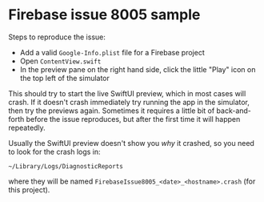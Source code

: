 #  Firebase issue 8005 sample

Steps to reproduce the issue:

 - Add a valid `Google-Info.plist` file for a Firebase project
 - Open `ContentView.swift`
 - In the preview pane on the right hand side, click the little "Play" icon on the top left of the simulator
 
This should try to start the live SwiftUI preview, which in most cases will crash. If it doesn't crash immediately try
running the app in the simulator, then try the previews again. Sometimes it requires a little bit of back-and-forth
before the issue reproduces, but after the first time it will happen repeatedly.

Usually the SwiftUI preview doesn't show you _why_ it crashed, so you need to look for the crash logs in:

`~/Library/Logs/DiagnosticReports`

where they will be named `FirebaseIssue8005_<date>_<hostname>.crash` (for this project).
